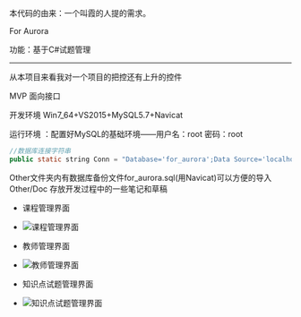 ﻿本代码的由来：一个叫霞的人提的需求。

For Aurora

功能：基于C#试题管理

----

从本项目来看我对一个项目的把控还有上升的控件

MVP  面向接口

开发环境 Win7_64+VS2015+MySQL5.7+Navicat

运行环境 ：配置好MySQL的基础环境——用户名：root 密码：root

```java
//数据库连接字符串
public static string Conn = "Database='for_aurora';Data Source='localhost';User Id='root';Password='root';charset='utf8';pooling=true";
```
Other文件夹内有数据库备份文件for_aurora.sql(用Navicat)可以方便的导入
Other/Doc 存放开发过程中的一些笔记和草稿

- 课程管理界面
- ![课程管理界面](https://github.com/TomGarden/ForAurora/images/Image1.png)

- 教师管理界面
- ![教师管理界面](https://github.com/TomGarden/ForAurora/images/Image2.png)

- 知识点试题管理界面
- ![知识点试题管理界面](https://github.com/TomGarden/ForAurora/images/Image4.png)
